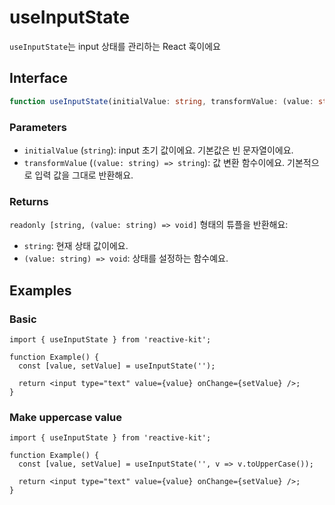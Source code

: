 # useInputState

`useInputState`는 input 상태를 관리하는 React 훅이에요

## Interface

```ts
function useInputState(initialValue: string, transformValue: (value: string) => string = echo): void;
```

### Parameters

- `initialValue` (`string`): input 초기 값이에요. 기본값은 빈 문자열이에요.
- `transformValue` (`(value: string) => string`): 값 변환 함수이에요. 기본적으로 입력 값을 그대로 반환해요.

### Returns

`readonly [string, (value: string) => void]` 형태의 튜플을 반환해요:

- `string`: 현재 상태 값이에요.
- `(value: string) => void`: 상태를 설정하는 함수예요.

## Examples

### Basic

```tsx
import { useInputState } from 'reactive-kit';

function Example() {
  const [value, setValue] = useInputState('');

  return <input type="text" value={value} onChange={setValue} />;
}
```

### Make uppercase value

```tsx
import { useInputState } from 'reactive-kit';

function Example() {
  const [value, setValue] = useInputState('', v => v.toUpperCase());

  return <input type="text" value={value} onChange={setValue} />;
}
```
